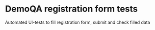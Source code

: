 # DemoQA registration form tests

Automated UI-tests to fill registration form, submit and check filled data

 
